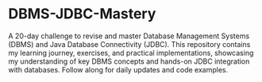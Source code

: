 # DBMS-JDBC-Mastery
A 20-day challenge to revise and master Database Management Systems (DBMS) and Java Database Connectivity (JDBC). This repository contains my learning journey, exercises, and practical implementations, showcasing my understanding of key DBMS concepts and hands-on JDBC integration with databases. Follow along for daily updates and code examples.
